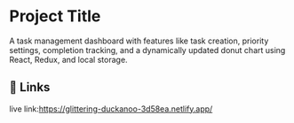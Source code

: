 
# Project Title

A task management dashboard with features like task creation, priority settings, completion tracking, and a dynamically updated donut chart using React, Redux, and local storage.

## 🔗 Links
live link:https://glittering-duckanoo-3d58ea.netlify.app/

